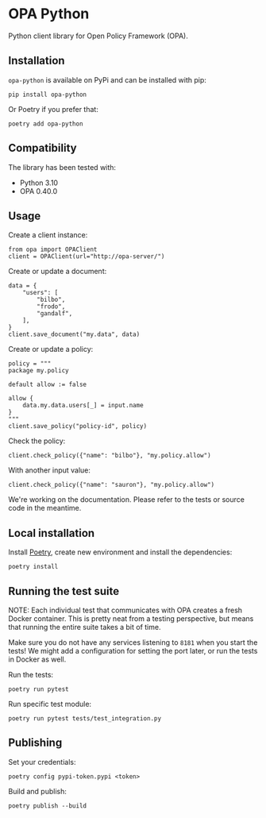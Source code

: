# OPA Python

Python client library for Open Policy Framework (OPA).

## Installation

`opa-python` is available on PyPi and can be installed with pip:

    pip install opa-python
    
Or Poetry if you prefer that:

    poetry add opa-python
    
## Compatibility

The library has been tested with:

- Python 3.10
- OPA 0.40.0
    
## Usage

Create a client instance:

    from opa import OPAClient
    client = OPAClient(url="http://opa-server/")
    
Create or update a document:

    data = {
        "users": [
            "bilbo",
            "frodo",
            "gandalf",
        ],
    }
    client.save_document("my.data", data)
    
Create or update a policy:

    policy = """
    package my.policy

    default allow := false

    allow {
        data.my.data.users[_] = input.name
    }
    """
    client.save_policy("policy-id", policy)
    
Check the policy:

    client.check_policy({"name": "bilbo"}, "my.policy.allow")

With another input value:

    client.check_policy({"name": "sauron"}, "my.policy.allow")

We're working on the documentation. Please refer to the tests or source code
in the meantime.
    
## Local installation

Install [Poetry](https://python-poetry.org/), create new environment and
install the dependencies:

    poetry install
    
## Running the test suite

NOTE: Each individual test that communicates with OPA creates a fresh Docker
container. This is pretty neat from a testing perspective, but means that
running the entire suite takes a bit of time.

Make sure you do not have any services listening to `8181` when you start the
tests! We might add a configuration for setting the port later, or run the
tests in Docker as well.

Run the tests:

    poetry run pytest
    
Run specific test module:

    poetry run pytest tests/test_integration.py
    
## Publishing

Set your credentials:

    poetry config pypi-token.pypi <token>

Build and publish:

    poetry publish --build
